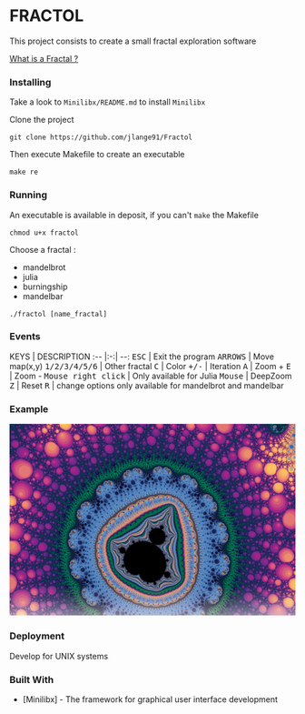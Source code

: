 # FRACTOL

This project consists to create a small fractal exploration software

[What is a Fractal ?](https://en.wikipedia.org/wiki/Fractal)

### Installing

Take a look to `Minilibx/README.md` to install `Minilibx`

Clone the project

```
git clone https://github.com/jlange91/Fractol
```

Then execute Makefile to create an executable

```
make re
```

### Running

An executable is available in deposit, if you can't `make` the Makefile

```
chmod u+x fractol
```

Choose a fractal :
* mandelbrot
* julia
* burningship
* mandelbar


```
./fractol [name_fractal]
```

### Events

KEYS | DESCRIPTION
:-- |:-:| --:
<kbd>ESC</kbd> | Exit the program
<kbd>ARROWS</kbd> | Move map(x,y)
<kbd>1/2/3/4/5/6</kbd> | Other fractal
<kbd>C</kbd> | Color
<kbd>+/-</kbd> | Iteration
<kbd>A</kbd> | Zoom +
<kbd>E</kbd> | Zoom -
<kbd>Mouse right click</kbd> | Only available for Julia
<kbd>Mouse</kbd> | DeepZoom
<kbd>Z</kbd> | Reset
<kbd>R</kbd> | change options only available for mandelbrot and mandelbar

### Example

![fractol_mandelbrot](./fractal.jpg "fractol_mandelbrot")

### Deployment

Develop for UNIX systems

### Built With

* [Minilibx] - The framework for graphical user interface development


